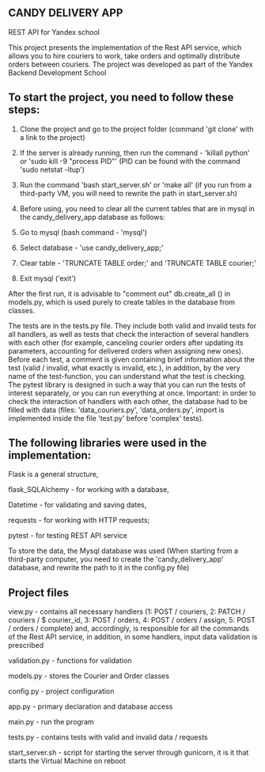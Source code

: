 ## CANDY DELIVERY APP
REST API for Yandex school

This project presents the implementation of the Rest API service, which allows you to hire couriers to work, take orders and optimally distribute orders between couriers. The project was developed as part of the Yandex Backend Development School

## To start the project, you need to follow these steps:
1) Clone the project and go to the project folder (command 'git clone' with a link to the project)

2) If the server is already running, then run the command - 'killall python' or 'sudo kill -9 "process PID"' (PID can be found with the command 'sudo netstat -ltup')

3) Run the command 'bash start_server.sh' or 'make all' (if you run from a third-party VM, you will need to rewrite the path in start_server.sh)

4) Before using, you need to clear all the current tables that are in mysql in the candy_delivery_app database as follows:

5) Go to mysql (bash command - 'mysql')

6) Select database - 'use candy_delivery_app;'

7) Clear table - 'TRUNCATE TABLE order;' and 'TRUNCATE TABLE courier;'

8) Exit mysql ('exit')

After the first run, it is advisable to "comment out" db.create_all () in models.py, which is used purely to create tables in the database from classes.

The tests are in the tests.py file. They include both valid and invalid tests for all handlers, as well as tests that check the interaction of several handlers with each other (for example, canceling courier orders after updating its parameters, accounting for delivered orders when assigning new ones). Before each test, a comment is given containing brief information about the test (valid / invalid, what exactly is invalid, etc.), in addition, by the very name of the test-function, you can understand what the test is checking. The pytest library is designed in such a way that you can run the tests of interest separately, or you can run everything at once. Important: in order to check the interaction of handlers with each other, the database had to be filled with data (files: 'data_couriers.py', 'data_orders.py', import is implemented inside the file 'test.py' before 'complex' tests).

## The following libraries were used in the implementation:

Flask is a general structure,

flask_SQLAlchemy - for working with a database,

Datetime - for validating and saving dates,

requests - for working with HTTP requests;

pytest - for testing REST API service

To store the data, the Mysql database was used (When starting from a third-party computer, you need to create the 'candy_delivery_app' database, and rewrite the path to it in the config.py file)

## Project files

view.py - contains all necessary handlers (1: POST / couriers, 2: PATCH / couriers / $ courier_id, 3: POST / orders, 4: POST / orders / assign, 5: POST / orders / complete) and, accordingly, is responsible for all the commands of the Rest API service, in addition, in some handlers, input data validation is prescribed

validation.py - functions for validation

models.py - stores the Courier and Order classes

config.py - project configuration

app.py - primary declaration and database access

main.py - run the program

tests.py - contains tests with valid and invalid data / requests

start_server.sh - script for starting the server through gunicorn, it is it that starts the Virtual Machine on reboot
